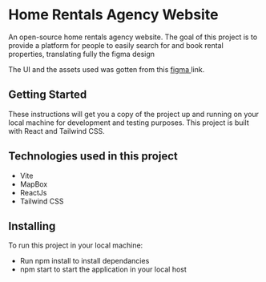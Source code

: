 # Home Rentals Agency Website

An open-source home rentals agency website. 
The goal of this project is to provide a platform for people to easily search for and book rental properties,
translating fully the figma design

The UI and the assets used was gotten from this <a href="https://www.figma.com/file/iCtEmCtz2EECa7GFPwcbuB/Home-Rentals-Agency-website-design-(Community)?node-id=0%3A1&t=viL4KzngKY413uz6-0">figma </a> link.

## Getting Started
These instructions will get you a copy of the project up and running on your local machine for development and testing purposes. This project is built with React and Tailwind CSS.

## Technologies used in this project
- Vite
- MapBox
- ReactJs
- Tailwind CSS


## Installing
To run this project in your local machine:

- Run npm install to install dependancies
- npm start to start the application in your local host

